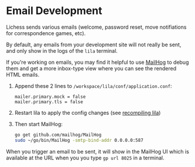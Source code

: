 # Email Development

Lichess sends various emails (welcome, password reset, move notifiations for correspondence games, etc).

By default, any emails from your development site will not really be sent, and only show in the logs of the `lila` terminal.

If you're working on emails, you may find it helpful to use [MailHog](https://github.com/mailhog/MailHog) to debug them and get a more inbox-type view where you can see the rendered HTML emails.

1. Append these 2 lines to `/workspace/lila/conf/application.conf`:

    ```
    mailer.primary.mock = false
    mailer.primary.tls = false
    ```

2. Restart lila to apply the config changes (see [recompiling lila](/development/#recompiling-lila))

3. Then start MailHog:

    ```bash
    go get github.com/mailhog/MailHog
    sudo ~/go/bin/MailHog -smtp-bind-addr 0.0.0.0:587
    ```

When you trigger an email to be sent, it will show in the MailHog UI which is available at the URL when you you type `gp url 8025` in a terminal.
